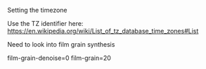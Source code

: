 





Setting the timezone

Use the TZ identifier here: https://en.wikipedia.org/wiki/List_of_tz_database_time_zones#List



Need to look into film grain synthesis 

film-grain-denoise=0
film-grain=20